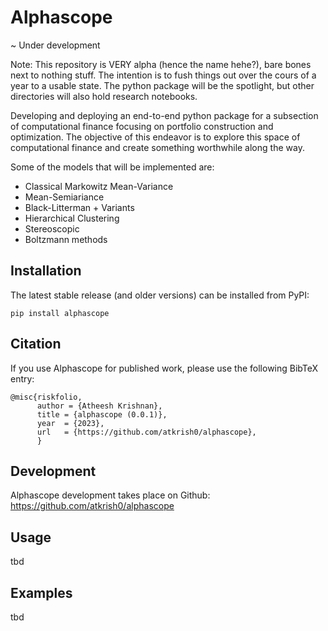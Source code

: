 # Alphascope
~ Under development

Note: This repository is VERY alpha (hence the name hehe?), bare bones next to nothing stuff. The intention is to fush things out over the cours of a year to a usable state. The python package will be the spotlight, but other directories will also hold research notebooks. 

Developing and deploying an end-to-end python package for a subsection of computational finance focusing on portfolio construction and optimization. The objective of this endeavor is to explore this space of computational finance and create something worthwhile along the way.

Some of the models that will be implemented are:
- Classical Markowitz Mean-Variance
- Mean-Semiariance
- Black-Litterman + Variants
- Hierarchical Clustering 
- Stereoscopic
- Boltzmann methods

## Installation

The latest stable release (and older versions) can be installed from PyPI:

    pip install alphascope

## Citation

If you use Alphascope for published work, please use the following BibTeX entry:

```
@misc{riskfolio,
      author = {Atheesh Krishnan},
      title = {alphascope (0.0.1)},
      year  = {2023},
      url   = {https://github.com/atkrish0/alphascope},
      }
```
 
## Development

Alphascope development takes place on Github: https://github.com/atkrish0/alphascope

## Usage
tbd

## Examples
tbd
